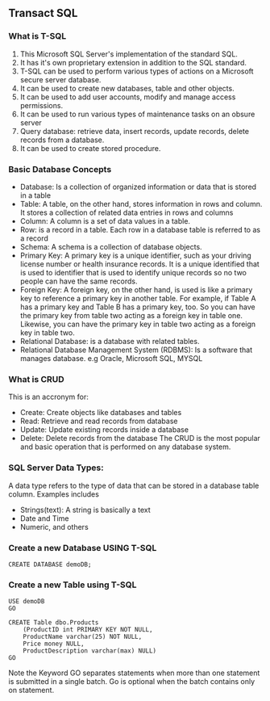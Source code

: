 ## Transact SQL
### What is T-SQL
1.  This Microsoft SQL Server's implementation of the standard SQL. 
2.  It has it's own proprietary extension in addition to the SQL standard. 
3.  T-SQL can be used to perform various types of actions on a Microsoft secure server database. 
4.  It can be used to create new databases, table and other objects. 
5.  It can be used to add user accounts, modify and manage access permissions. 
6.  It can be used to run various types of maintenance tasks on an obsure server
7.  Query database: retrieve data, insert records, update records, delete records from a database.
8.  It can be used to create stored procedure.

### Basic Database Concepts
- Database: Is a collection of organized information or data that is stored in a table
- Table: A table, on the other hand, stores information in rows and column. It stores a collection of related data entries in rows and columns
- Column: A column is a set of data values in a table.
- Row: is a record in a table. Each row in a database table is referred to as a record
- Schema: A schema is a collection of database objects.
- Primary Key: A primary key is a unique identifier, such as your driving license number or health insurance records. It is a unique identified that is used to identifier that is used to identify unique records so no two people can have the same records. 
- Foreign Key: A foreign key, on the other hand, is used is like a primary key to reference a primary key in another table. For example, if Table A has a primary key and Table B has a primary key, too. So you can have the primary key from table two acting as a foreign key in table one. Likewise, you can have the primary key in table two acting as a foreign key in table two. 
- Relational Database: is a database with related tables.
- Relational Database Management System (RDBMS): Is a software that manages database. e.g Oracle, Microsoft SQL, MYSQL

### What is CRUD
This is an accronym for:
- Create: Create objects like databases and tables
- Read: Retrieve and read records from database
- Update: Update existing records inside a database
- Delete: Delete records from the database
The CRUD is the most popular and basic operation that is performed on any database system.

### SQL Server Data Types:
A data type refers to the type of data that can be stored in a database table column. Examples includes
-   Strings(text): A string is basically a text
-   Date and Time
-   Numeric, and others

### Create a new Database USING T-SQL
```
CREATE DATABASE demoDB;
```

### Create a new Table using T-SQL
```
USE demoDB
GO

CREATE Table dbo.Products
	(ProductID int PRIMARY KEY NOT NULL,
	ProductName varchar(25) NOT NULL,
	Price money NULL,
	ProductDescription varchar(max) NULL)
GO
```
Note the Keyword GO separates statements when more than one statement is submitted in a single batch. Go is optional when the batch contains only on statement.
